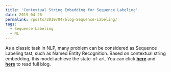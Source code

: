 ```yaml
---
title: 'Contextual String Embedding for Sequence Labeling'
date: 2019-04-26
permalink: /posts/2019/04/blog-Sequence-Labeling/
tags:
  - Sequence Labeling
  - NL
---
```


As a classic task in NLP, many problem can be considered as Sequence Labeling tast, such as Named Entity Recognition. Based on contextual string embedding, this model achieve the state-of-art. You can click [**here**](https://zhuanlan.zhihu.com/p/63746935) and [**here**](https://github.com/PrideLee/Machine-Learning-Notes/tree/master/Machine%20Learning/Contextual%20word%20embedding) to read full blog. 
